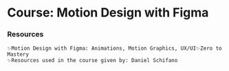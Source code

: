 # Course: Motion Design with Figma
### Resources
    ✨Motion Design with Figma: Animations, Motion Graphics, UX/UI✨Zero to Mastery      
    ✨Resources used in the course given by: Daniel Schifano
